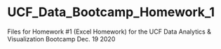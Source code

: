 # UCF_Data_Bootcamp_Homework_1
Files for Homework #1 (Excel Homework) for the UCF Data Analytics &amp; Visualization Bootcamp Dec. 19 2020
